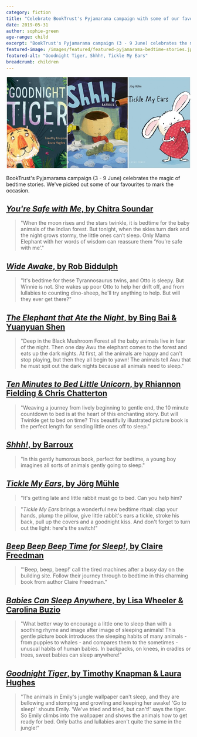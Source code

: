 ```yaml
---
category: fiction
title: "Celebrate BookTrust's Pyjamarama campaign with some of our favourite bedtime stories"
date: 2019-05-31
author: sophie-green
age-range: child
excerpt: "BookTrust's Pyjamarama campaign (3 - 9 June) celebrates the magic of bedtime stories. We've picked out some of our favourites to mark the occasion."
featured-image: /images/featured/featured-pyjamarama-bedtime-stories.jpg
featured-alt: "Goodnight Tiger, Shhh!, Tickle My Ears"
breadcrumb: children
---
```


![Goodnight Tiger, Shhh!, Tickle My Ears](/images/featured/featured-pyjamarama-bedtime-stories.jpg)

BookTrust's Pyjamarama campaign (3 - 9 June) celebrates the magic of bedtime stories. We've picked out some of our favourites to mark the occasion.

## [<cite>You're Safe with Me</cite>, by Chitra Soundar](https://suffolk.spydus.co.uk/cgi-bin/spydus.exe/ENQ/OPAC/BIBENQ?BRN=2364064)

> "When the moon rises and the stars twinkle, it is bedtime for the baby animals of the Indian forest. But tonight, when the skies turn dark and the night grows stormy, the little ones can’t sleep. Only Mama Elephant with her words of wisdom can reassure them ‘You’re safe with me’."

## [<cite>Wide Awake</cite>, by Rob Biddulph](https://suffolk.spydus.co.uk/cgi-bin/spydus.exe/ENQ/OPAC/BIBENQ?BRN=2536826)

> "It's bedtime for these Tyrannosaurus twins, and Otto is sleepy. But Winnie is not. She wakes up poor Otto to help her drift off, and from lullabies to counting dino-sheep, he'll try anything to help. But will they ever get there?"

## [<cite>The Elephant that Ate the Night</cite>, by Bing Bai & Yuanyuan Shen](https://suffolk.spydus.co.uk/cgi-bin/spydus.exe/ENQ/OPAC/BIBENQ?BRN=2447474)

> "Deep in the Black Mushroom Forest all the baby animals live in fear of the night. Then one day Awu the elephant comes to the forest and eats up the dark nights. At first, all the animals are happy and can't stop playing, but then they all begin to yawn! The animals tell Awu that he must spit out the dark nights because all animals need to sleep."

## [<cite>Ten Minutes to Bed Little Unicorn</cite>, by Rhiannon Fielding & Chris Chatterton](https://suffolk.spydus.co.uk/cgi-bin/spydus.exe/ENQ/OPAC/BIBENQ?BRN=2393745)

> "Weaving a journey from lively beginning to gentle end, the 10 minute countdown to bed is at the heart of this enchanting story. But will Twinkle get to bed on time? This beautifully illustrated picture book is the perfect length for sending little ones off to sleep."

## [<cite>Shhh!</cite>, by Barroux](https://suffolk.spydus.co.uk/cgi-bin/spydus.exe/ENQ/OPAC/BIBENQ?BRN=2430470)

> "In this gently humorous book, perfect for bedtime, a young boy imagines all sorts of animals gently going to sleep."

## [<cite>Tickle My Ears</cite>, by Jörg Mühle](https://suffolk.spydus.co.uk/cgi-bin/spydus.exe/ENQ/OPAC/BIBENQ?BRN=1955124)

> "It's getting late and little rabbit must go to bed. Can you help him?

> "<cite>Tickle My Ears</cite> brings a wonderful new bedtime ritual: clap your hands, plump the pillow, give little rabbit's ears a tickle, stroke his back, pull up the covers and a goodnight kiss. And don't forget to turn out the light: here's the switch!"

## [<cite>Beep Beep Beep Time for Sleep!</cite>, by Claire Freedman](https://suffolk.spydus.co.uk/cgi-bin/spydus.exe/ENQ/OPAC/BIBENQ?BRN=1894957)

> "'Beep, beep, beep!' call the tired machines after a busy day on the building site. Follow their journey through to bedtime in this charming book from author Claire Freedman."

## [<cite>Babies Can Sleep Anywhere</cite>, by Lisa Wheeler & Carolina Buzio](https://suffolk.spydus.co.uk/cgi-bin/spydus.exe/ENQ/OPAC/BIBENQ?BRN=2292439)

> "What better way to encourage a little one to sleep than with a soothing rhyme and image after image of sleeping animals! This gentle picture book introduces the sleeping habits of many animals - from puppies to whales - and compares them to the sometimes - unusual habits of human babies. In backpacks, on knees, in cradles or trees, sweet babies can sleep anywhere!"

## [<cite>Goodnight Tiger</cite>, by Timothy Knapman & Laura Hughes](https://suffolk.spydus.co.uk/cgi-bin/spydus.exe/ENQ/OPAC/BIBENQ?BRN=1952414)

> "The animals in Emily's jungle wallpaper can't sleep, and they are bellowing and stomping and growling and keeping her awake! 'Go to sleep!' shouts Emily. 'We've tried and tried, but can't!' says the tiger. So Emily climbs into the wallpaper and shows the animals how to get ready for bed. Only baths and lullabies aren't quite the same in the jungle!"

